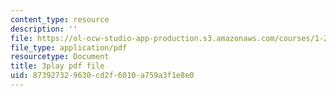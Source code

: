 ```yaml
---
content_type: resource
description: ''
file: https://ol-ocw-studio-app-production.s3.amazonaws.com/courses/1-258j-public-transportation-systems-spring-2017/873927329630cd2f6010a759a3f1e8e0_K2g0trGAfgo.pdf
file_type: application/pdf
resourcetype: Document
title: 3play pdf file
uid: 87392732-9630-cd2f-6010-a759a3f1e8e0
---
```

